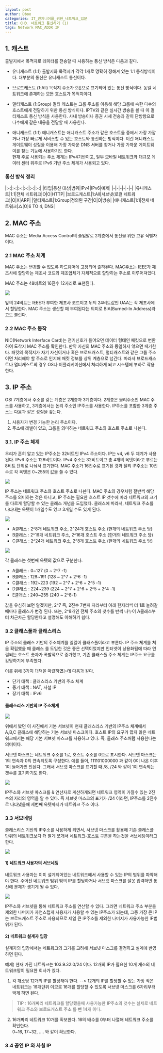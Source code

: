 ```yaml
---
layout: post
author: Dboo
categories: IT_엔지니어를_위한_네트워크_입문
title: CH3. 네트워크 통신하기 (1)
tags: Network MAC_ADDR IP
---
```


## 1. 캐스트

출발지에서 목적지로 데이터를 전송할 때 사용하는 통신 방식은 다음과 같다.

- 유니캐스트 (1:1)
  출발지와 목적지가 각각 1개로 명확히 정해져 있는 1:1 통식방식이다. 대부분의 통신은 유니캐스트 통신이다.

- 브로드캐스트 (1:All)
  목적지 주소가 `모든`으로 표기되어 있는 통신 방식이다. 동일 네트워크에 존재하는 모든 호스트가 목적지이다.

- 멀티캐스트 (1:Group)
  멀티 캐스트는 그룹 주소를 이용해 해당 그룹에 속한 다수의 호스트에게 전달하기 위한 통신 방식이다.
  IPTV와 같은 실시간 방송을 볼 때 이 멀티캐스트 통신 방식을 사용한다. 사내 방송이나 증권 시세 전송과 같이
  단방향으로 다수에게 같은 내용을 전달할 때 사용한다.

- 애니캐스트 (1:1)
  애니캐스트는 애니캐스트 주소가 같은 호스트들 중에서 가장 가깝거나 가장 빠르게 서비스할 수 있는 호스트와
  통신하는 방식이다. 이런 애니캐스트 게이트웨이 성질을 이용해 가장 가까운 DNS 서버를 찾거나 가장 가까운
  게이트웨이를 찾는 기능에 사용하기도 한다.  
  현재 주로 사용되는 주소 체계는 IPv4기반이고, 일부 모바일 네트워크와 대규모 데이터 센터 위주로 IPv6
  기반 주소 체계가 사용되고 있다.

### 통신 방식 정리

|:-:|:-:|:-:|:-:|:-:|:-:|
|타입|통신 대상|범위|IPv4|IPv6|예제|
|-|-|-|-|-|-|
|유니캐스트|1:1|전체 네트워크|O|O|HTTP|
|브로드캐스트|1:All|서브넷(로컬 네트워크)|O|X|ARP|
|멀티캐스트|1:Group|정의된 구간|O|O|방송|
|애니캐스트|1:1|전체 네트워크|△|O|6 TO 4, DNS|

## 2. MAC 주소

MAC 주소는 Media Access Control의 줄임말로 2계층에서 통신을 위한 고유 식별자이다.

### 2.1 MAC 주소 체계

MAC 주소는 변경할 수 없도록 하드웨어에 고정되어 출하된다. MAC주소는 IEEE가 제조사에 할당하는 제조사
코드와 제조업체가 자체적으로 할당하는 주소로 이루어져있다.

MAC 주소는 48비트의 16진수 12자리로 표현된다.

![](/assets/img/Network-Starter/mac-address-format.jpeg)

앞의 24비트는 IEEE가 부여한 제조사 코드이고 뒤의 24비트값인 UAA는 각 제조사에서 할당한다. MAC 주소는
생산할 때 부여된다는 의미로 BIA(Burned-In Address)라고도 불린다.

### 2.2 MAC 주소 동작

NIC(Network Interface Card)는 전기신호가 들어오면 데이터 형태인 패킷으로 변환하여 도착지 MAC 주소를
확인한다. 만약 자신의 MAC 주소와 동일하지 않으면 페기한다. 패킷의 목적지가 자기 자신이거나 혹은
브로드캐스트, 멀티캐스트와 같은 그룹 주소이면 처리해야 할 주소로 인지해 패킷 정보를 상위 계층으로 넘긴다.
따라서 브로드캐스트나 멀티캐스트의 경우 OS나 어플리케이션에서 처리하게 되고 시스템에 부하로 작용한다.

## 3. IP 주소

OSI 7계층에서 주소를 갖는 계층은 2계층과 3계층이다. 2계층은 물리주소인 MAC 주소를 사용하고, 3계층에서는
논리 주소인 IP주소를 사용한다. IP주소를 포함한 3계층 주소는 다음과 같은 성질을 갖는다.

1. 사용자가 변경 가능한 논리 주소이다.
2. 주소에 레벨이 있고, 그룹을 의미하는 네트워크 주소와 호스트 주소로 나뉜다.

### 3.1. IP 주소 체계

우리가 흔히 알고 있는 IP주소는 32비트인 IPv4 주소이다. IP는 v4, v6 두 체계가 사용된다. IPv6 주소는
128비트이다. IPv4 주소는 32비트이고 총 4개의 옥텟이라고 부르는 8비트 단위로 나눠서 표기한다. MAC 주소가
16진수로 표기된 것과 달리 IP주소는 10진수로 각 옥텟은 0~255의 값을 쓸 수 있다.

![](/assets/img/Network-Starter/IPv4.jpeg)

IP 주소는 네트워크 주소와 호스트 주소로 나뉜다. MAC 주소의 경우처럼 절반씩 해당 주소를 의미하는 것은
아니고, IP 주소는 필요한 호스트 IP 갯수에 따라 네트워크의 크기를 다르게 할당할 수 있는 클래스 개념을
도입했다. 클래스에 따라서, 네트워크 주소를 나타내는 옥텟이 1개일수도 있고 3개일 수도 있게 된다.

![](/assets/img/Network-Starter/ip-class.jpeg)

- A클래스 : 2^8개 네트워크 주소, 2^24개 호스트 주소 (한개의 네트워크 주소 당)
- B클래스 : 2^16개 네트워크 주소, 2^16개 호스트 주소 (한개의 네트워크 주소 당)
- C클래스 : 2^24개 네트워크 주소, 2^8개 호스트 주소 (한개의 네트워크 주소 당)

![](/assets/img/Network-Starter/classes.jpeg)

각 클래스는 첫번째 옥텟의 값으로 구분한다.

- A클래스 : 0~127 (0 ~ 2^7 -1)
- B클래스 : 128~191 (128 ~ 2^7 + 2^6 -1)
- C클래스 : 192~223 (192 ~ 2^7 + 2^6 + 2^5 -1)
- D클래스 : 224~239 (224 ~ 2^7 + 2^6 + 2^5 + 2^4 -1)
- E클래스 : 240~255 (240 ~ 2^8-1)

값을 유심히 보면 알겠지만, 2^7 즉, 2진수 7번째 자리부터 아래 한자리씩 더 1로 늘려갈때마다 클래스가 변경
된다. 또는, 2^8개인 전체 주소의 갯수를 반씩 나누어 A클래스부터 차근차근 할당한다고 설명해도 이해하기 쉽다.

### 3.2 클래스풀과 클래스리스

IP 주소의 클래스 기반의 주소체계를 일컬어 클래스풀이라고 부른다. IP 주소 체계를 처음 확립했을 때 클래스
를 도입한 것은 좋은 선택이었지만 인터넷이 상용화됨에 따라 연결되는 호스트 숫자가 폭발적으로 증가했고, 기존
클래스풀 주소 체계는 IP주소 요구를 감당하기에 부족했다.

이를 위해 3가지 대책을 마련하였는데 다음과 같다.

- 단기 대책 : 클래스리스 기반의 주소 체계
- 중기 대책 : NAT, 사설 IP
- 장기 대책 : IPv6

#### 클래스리스 기반의 IP 주소체계

![](/assets/img/Network-Starter/ip-class.jpeg)

위에서 봤던 이 사진에서 기본 서브넷이 현재 클래스리스 기반의 IP주소 체계에서 A,B,C 클래스에 해당하는
기본 서브넷 마스크이다. 호스트 IP의 요구가 많지 않은 네트워크에서는 해당 기본 서브넷 마스크를 사용하고
있다. 즉, 클래스 주소처럼 사용한다는 의미이다.

서브넷 마스크는 네트워크 주소를 1로, 호스트 주소를 0으로 표시한다. 서브넷 마스크는 1의 연속과 0의
연속되도록 구성한다. 예를 들어, 111101000000 과 같이 0이 나온 이후 1이 들어가면 안된다. 그래서
서브넷 마스크를 표기할 때 /8, /24 와 같이 1이 연속되는 갯수를 표기하기도 한다.

![](/assets/img/Network-Starter/subnet-mask.jpeg)

IP주소와 서브넷 마스크를 & 연산자로 계산하게되면 네트워크 영역이 가질수 있는 2진수의 자리의 영역을 알 수
있다. 즉 서브넷 마스크의 표기가 /24 이라면, IP주소를 2진수로 나타냈을때 세번째 옥텟까지가 네트워크 주소
이다.

### 3.3 서브네팅

클래스리스 기반의 IP주소를 사용하게 되면서, 서브넷 마스크를 활용해 기존 클래스풀 단위의 네트워크보다 더
잘게 쪼개서 네트워크-호스트 구분을 하는것을 서브네팅이라고 한다.

![](/assets/img/Network-Starter/subnetting.jpeg)

#### 1) 네트워크 사용자의 서브네팅

네트워크 사용자는 이미 설계되어있는 네트워크에서 사용할 수 있는 IP의 범위를 파악해야 한다. 주어진 네트워크
범위 밖의 IP를 할당하거나 서브넷 마스크를 잘못 입력하면 통신에 문제가 생기게 될 수 있다.

![](/assets/img/Network-Starter/subnetting-user.jpeg)

IP주소와 서브넷을 통해 네트워크 주소를 연산할 수 있다. 그러면 네트워크 주소 부분을 제외한 나머지가 자연스럽게
사용자가 사용할 수 있는 IP주소가 되는데, 그중 가장 큰 IP는 브로드캐스트 주소로 사용되므로 제일 큰 IP주소를
제외한 나머지가 사용가능한 IP범위가 된다.

#### 2) 네트워크 설계자 입장

설계자의 입장에서는 네트워크의 크기를 고려해 서브넷 마스크를 결정하고 설계에 반영하면 된다.

예제) 현재 가진 네트워크는 103.9.32.0/24 이다. 12개의 IP가 필요한 10개 개소의 네트워크망이 필요한
회사가 있다.

1) 각 개소당 12개의 IP를 할당해야 한다. --> 12개의 IP를 할당할 수 있는 가장 작은 네트워크는 16개단위
이므로 16개를 할당할 수 있도록 서브넷 마스크를 6자리부터 막게 하면 된다.

> TIP : 16개짜리 네트워크를 할당했을때 사용가능한 IP주소의 갯수는 실제로 네트워크 주소와 브로드캐스트 주소
를 뺀 14개 이다.

2) 16개짜리 네트워크 10개를 확보한다. 16의 배수를 0부터 나열해 네트워크 주소를 확인한다.  
  0~16, 17~32, .... 와 같이 확보한다.

### 3.4 공인 IP 와 사설 IP
